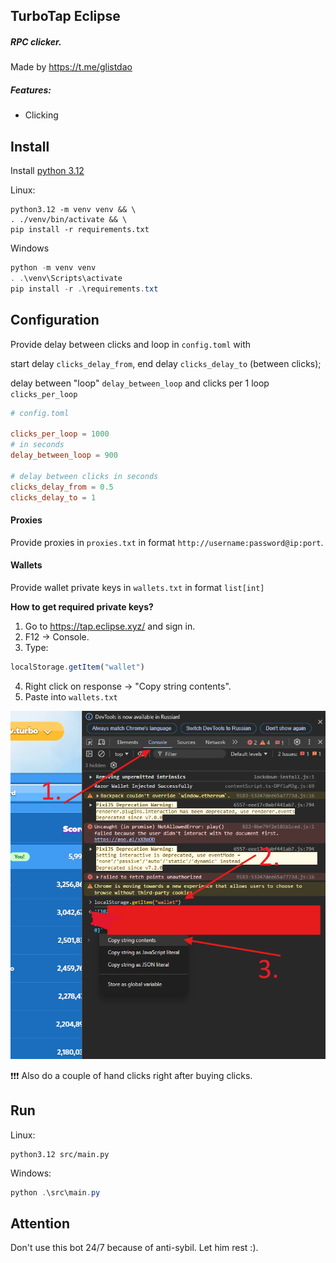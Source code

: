 ## TurboTap Eclipse

##### RPC clicker.
Made by https://t.me/glistdao

##### Features:
- Clicking

## Install

Install [python 3.12](https://www.python.org/downloads/release/python-3120/)


Linux:
```shell
python3.12 -m venv venv && \
. ./venv/bin/activate && \
pip install -r requirements.txt
```

Windows
```powershell
python -m venv venv
. .\venv\Scripts\activate
pip install -r .\requirements.txt
```

## Configuration

Provide delay between clicks and loop in `config.toml` with

start delay `clicks_delay_from`, end delay `clicks_delay_to` (between clicks);

delay between "loop" `delay_between_loop` and clicks per 1 loop `clicks_per_loop`

```toml
# config.toml

clicks_per_loop = 1000
# in seconds
delay_between_loop = 900

# delay between clicks in seconds
clicks_delay_from = 0.5
clicks_delay_to = 1
```


#### Proxies
Provide proxies in `proxies.txt` in format `http://username:password@ip:port`.

#### Wallets
Provide wallet private keys in `wallets.txt` in format `list[int]`

**How to get required private keys?**

1. Go to https://tap.eclipse.xyz/ and sign in.
2. F12 -> Console.
3. Type:
```javascript
localStorage.getItem("wallet")
```
4. Right click on response -> "Copy string contents".
5. Paste into `wallets.txt`

![step](./assets/step.png)

❗️❗️❗️ Also do a couple of hand clicks right after buying clicks.

## Run

Linux:
```shell
python3.12 src/main.py
```

Windows:
```powershell
python .\src\main.py
```

## Attention

Don't use this bot 24/7 because of anti-sybil. Let him rest :).
